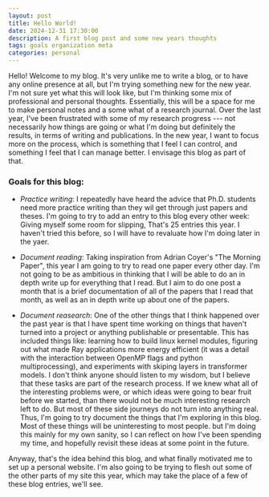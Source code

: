 ```yaml
---
layout: post
title: Hello World!
date: 2024-12-31 17:30:00
description: A first blog post and some new years thoughts
tags: goals organization meta
categories: personal
---
```


Hello! Welcome to my blog. It's very unlike me to write a blog, or to have any online presence at all, but I'm trying something new for the new year. I'm not sure yet what this will look like, but I'm thinking some mix of professional and personal thoughts. Essentially, this will be a space for me to make personal notes and a some what of a research journal. Over the last year, I've been frustrated with some of my research progress --- not necessarily how things are going or what I'm doing but definitely the results, in terms of writing and publications. In the new year, I want to focus more on the process, which is something that I feel I can control, and something I feel that I can manage better. I envisage this blog as part of that. 

### Goals for this blog:

  - *Practice writing*: I repeatedly have heard the advice that Ph.D. students need more practice writing than they wil get through just papers and theses. I'm going to try to add an entry to this blog every other week: Giving myself some room for slipping, That's 25 entries this year. I haven't tried this before, so I will have to revaluate how I'm doing later in the yaer.

  - *Document reading*: Taking inspiration from Adrian Coyer's "The Morning Paper", this year I am going to try to read one paper every other day. I'm not going to be as ambitious in thinking that I will be able to do an in depth write up for everything that I read. But I aim to do one post a month that is a brief documentation of all of the papers that I read that month, as well as an in depth write up about one of the papers. 

- *Document reasearch*: One of the other things that I think happened over the past year is that I have spent time working on things that haven't turned into a project or anything publishable or presentable. This has included things like: learning how to build linux kernel modules, figuring out what made Ray applications more energy efficient (it was a detail with the interaction between OpenMP flags and python multiprocessing), and experiments with skiping layers in transformer models. I don't think anyone should listen to my wisdom, but I believe that these tasks are part of the research process. If we knew what all of the interesting problems were, or which ideas were going to bear fruit before we started, than there would not be much interesting research left to do. But most of these side journeys do not turn into anything real. Thus, I'm going to try document the things that I'm exploring in this blog. Most of these things will be uninteresting to most people. but I'm doing this mainly for my own sanity, so I can reflect on how I've been spending my time, and hopefully revisit these ideas at some point in the future.

Anyway, that's the idea behind this blog, and what finally motivated me to set up a personal website. I'm also going to be trying to flesh out some of the other parts of my site this year, which may take the place of a few of these blog entries, we'll see.